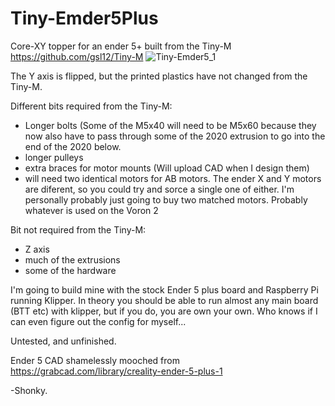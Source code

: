 # Tiny-Emder5Plus
Core-XY topper for an ender 5+ built from the Tiny-M https://github.com/gsl12/Tiny-M 
![Tiny-Emder5_1](https://user-images.githubusercontent.com/88253304/128261054-d3563549-79d8-4654-bcef-58df6ae0884f.png)

The Y axis is flipped, but the printed plastics have not changed from the Tiny-M. 

Different bits required from the Tiny-M:
* Longer bolts (Some of the M5x40 will need to be M5x60 because they now also have to pass through some of the 2020 extrusion to go into the end of the 2020 below.
* longer pulleys
* extra braces for motor mounts (Will upload CAD when I design them)
* will need two identical motors for AB motors. The ender X and Y motors are diferent, so you could try and sorce a single one of either. I'm personally probably just going to buy two matched motors. Probably whatever is used on the Voron 2

Bit not required from the Tiny-M:
* Z axis
* much of the extrusions
* some of the hardware

I'm going to build mine with the stock Ender 5 plus board and Raspberry Pi running Klipper. In theory you should be able to run almost any main board (BTT etc) with klipper, but if you do, you are own your own. Who knows if I can even figure out the config for myself... 

Untested, and unfinished.

Ender 5 CAD shamelessly mooched from https://grabcad.com/library/creality-ender-5-plus-1

-Shonky.
